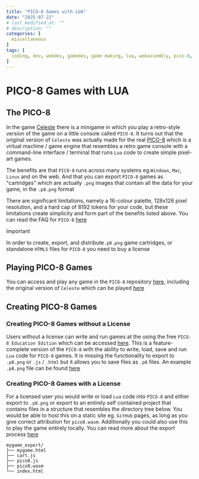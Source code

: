 ```yaml
---
title: "PICO-8 Games with LUA"
date: "2025-07-22"
# last_modified_at: ""
# description: ""
categories: [
  miscellaneous
]
tags: [
  coding, dev, webdev, gamedev, game making, lua, webassembly, pico-8, pico8, cli
]
---
```


# PICO-8 Games with LUA

## The PICO-8
In the game [Celeste](https://en.wikipedia.org/wiki/Celeste_(video_game)) there is a minigame in which you play a retro-style version of the game on a little console called `PICO-8`. It turns out that the original version of `Celeste` was actually made for the real [PICO-8](https://en.wikipedia.org/wiki/PICO-8) which is a virtual machine / game engine that resembles a retro game console with a command-line interface / terminal that runs `Lua` code to create simple pixel-art games. 

The benefits are that `PICO-8` runs across many systems eg.`Windows`, `Mac`, `Linux` and on the web. And that you can export `PICO-8` games as "cartridges" which are actually `.png` images that contain all the data for your game, in the `.p8.png` format

There are significant limitations, namely a 16-colour palette, 128x128 pixel resolution, and a hard cap of 8192 tokens for your code, but these limitations create simplicity and form part of the benefits listed above. You can read the FAQ for `PICO-8` [here](https://www.lexaloffle.com/pico-8.php?page=faq)

> [!IMPORTANT]
> In order to create, export, and distribute`.p8.png` game cartridges, or standalone `HTML5` files for `PICO-8` you need to buy a license

## Playing PICO-8 Games
You can access and play any game in the `PICO-8` repository [here](https://www.lexaloffle.com/pico-8.php), including the original version of `Celeste` which can be played [here](https://www.lexaloffle.com/bbs/?tid=2145)

## Creating PICO-8 Games

### Creating PICO-8 Games without a License
Users without a license can write and run games at the using the free `PICO-8 Education Edition` which can be accessed [here](https://www.pico-8-edu.com/). This is a feature-complete version of the `PICO-8` with the ability to write, load, save and run `Lua` code for `PICO-8` games. It is missing the functionality to export to `.p8.png` or `.js` / `.html` but it allows you to save files as `.p8` files. An example `.p8.png` file can be found [here](https://www.lexaloffle.com/bbs/cposts/to/top_speed-3.p8.png)

### Creating PICO-8 Games with a License
For a licensed user you would write or load `Lua` code into `PICO-8` and either export to `.p8.png` or export to an entirely self contained project that contains files in a structure that resembles the directory tree below. You would be able to host this on a static site eg. `GitHub` pages, as long as you give correct attribution for `pico8.wasm`. Additionally you could also use this to play the game entirely locally. You can read more about the export process [here](https://pico-8.fandom.com/wiki/Export)
```text
mygame_export/
├── mygame.html
├── cart.js
├── pico8.js
├── pico8.wasm
└── index.html
```